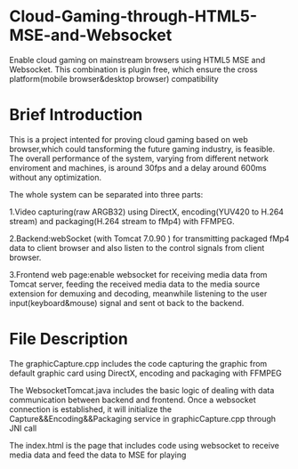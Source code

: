 # Cloud-Gaming-through-HTML5-MSE-and-Websocket
Enable cloud gaming on mainstream browsers using HTML5 MSE and Websocket. This combination is plugin free, which ensure the cross platform(mobile browser&amp;desktop browser) compatibility

Brief Introduction
=====
This is a project intented for proving cloud gaming based on web browser,which could tansforming the future gaming industry, is feasible. The overall performance of the system, varying from different network enviroment and machines, is around 30fps and a delay around 600ms without any optimization.

The whole system can be separated into three parts:

1.Video capturing(raw ARGB32) using DirectX, encoding(YUV420 to H.264 stream) and packaging(H.264 stream to fMp4) with FFMPEG.

2.Backend:webSocket (with Tomcat 7.0.90 ) for transmitting packaged fMp4 data to client browser and also listen to the control signals from client browser. 

3.Frontend web page:enable websocket for receiving media data from Tomcat server, feeding the received media data to the media source extension for demuxing and decoding, meanwhile listening to the user input(keyboard&mouse) signal and sent ot back to the backend.

File Description
=====
The graphicCapture.cpp includes the code capturing the graphic from default graphic card using DirectX, encoding and packaging with FFMPEG

The WebsocketTomcat.java includes the basic logic of dealing with data communication between backend and frontend. Once a websocket connection is established, it will initialize the Capture&&Encoding&&Packaging service in graphicCapture.cpp through JNI call

The index.html is the page that includes code using websocket to receive media data and feed the data to MSE for playing  
